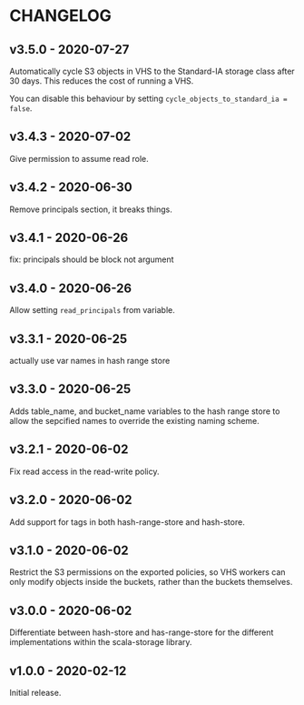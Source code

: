 # CHANGELOG

## v3.5.0 - 2020-07-27

Automatically cycle S3 objects in VHS to the Standard-IA storage class after 30 days.
This reduces the cost of running a VHS.

You can disable this behaviour by setting `cycle_objects_to_standard_ia = false`.

## v3.4.3 - 2020-07-02

Give permission to assume read role.

## v3.4.2 - 2020-06-30

Remove principals section, it breaks things.

## v3.4.1 - 2020-06-26

fix: principals should be block not argument

## v3.4.0 - 2020-06-26

Allow setting `read_principals` from variable.

## v3.3.1 - 2020-06-25

actually use var names in hash range store

## v3.3.0 - 2020-06-25

Adds table_name, and bucket_name variables to the hash range store to allow the sepcified names to override the existing naming scheme.

## v3.2.1 - 2020-06-02

Fix read access in the read-write policy.

## v3.2.0 - 2020-06-02

Add support for tags in both hash-range-store and hash-store.

## v3.1.0 - 2020-06-02

Restrict the S3 permissions on the exported policies, so VHS workers can only modify objects inside the buckets, rather than the buckets themselves.

## v3.0.0 - 2020-06-02

Differentiate between hash-store and has-range-store for the different implementations within the scala-storage library.

## v1.0.0 - 2020-02-12

Initial release.
